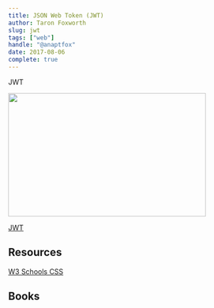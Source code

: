 ```yaml
---
title: JSON Web Token (JWT)
author: Taron Foxworth
slug: jwt
tags: ["web"]
handle: "@anaptfox"
date: 2017-08-06
complete: true
---
```


JWT

<p><a href="https://jwt.io/introduction/?wvideo=dxfz716cw9"><img src="https://embedwistia-a.akamaihd.net/deliveries/7710b0cc72a89dabdb05676eb5dcefff8409a6bc.jpg?image_play_button_size=2x&amp;image_crop_resized=720x450&amp;image_play_button=1&amp;image_play_button_color=292929e0" width="400" height="250" style="width: 400px; height: 250px;"></a></p><p><a href="https://jwt.io/introduction/?wvideo=dxfz716cw9">JWT</a></p>

## Resources

[W3 Schools CSS](https://www.w3schools.com/html/html_css.asp)

## Books


